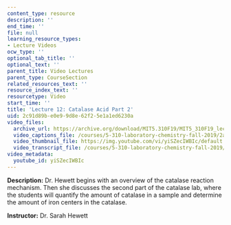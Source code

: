 ```yaml
---
content_type: resource
description: ''
end_time: ''
file: null
learning_resource_types:
- Lecture Videos
ocw_type: ''
optional_tab_title: ''
optional_text: ''
parent_title: Video Lectures
parent_type: CourseSection
related_resources_text: ''
resource_index_text: ''
resourcetype: Video
start_time: ''
title: 'Lecture 12: Catalase Acid Part 2'
uid: 2c91d89b-e0e9-9d8e-62f2-5e1a1ed6230a
video_files:
  archive_url: https://archive.org/download/MIT5.310F19/MIT5_310F19_lec12_300k.mp4
  video_captions_file: /courses/5-310-laboratory-chemistry-fall-2019/2a8ba5916468575ba36b763d0b928291_yiSZecIWBIc.vtt
  video_thumbnail_file: https://img.youtube.com/vi/yiSZecIWBIc/default.jpg
  video_transcript_file: /courses/5-310-laboratory-chemistry-fall-2019/17658e3b16f6b9756f0bd616b2ef1f70_yiSZecIWBIc.pdf
video_metadata:
  youtube_id: yiSZecIWBIc
---
```


**Description:** Dr. Hewett begins with an overview of the catalase reaction mechanism. Then she discusses the second part of the catalase lab, where the students will quantify the amount of catalase in a sample and determine the amount of iron centers in the catalase.

**Instructor:** Dr. Sarah Hewett



